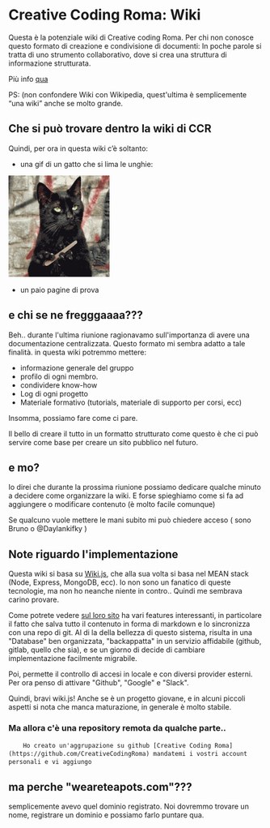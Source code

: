 <!-- TITLE: Creative Coding Roma -->
<!-- SUBTITLE: ..the wiki -->

# Creative Coding Roma: Wiki

Questa è la potenziale wiki di Creative coding Roma.
Per chi non conosce questo formato di creazione e condivisione di documenti: In poche parole si tratta di uno strumento collaborativo, dove si crea una struttura di informazione strutturata. 

Più info [qua](https://it.wikipedia.org/wiki/Wiki) 

PS: (non confondere Wiki con Wikipedia, quest'ultima è semplicemente “una wiki” anche se molto grande.

## Che si può trovare dentro la wiki di CCR
Quindi, per ora in questa wiki c’è soltanto:

- una gif di un gatto che si lima le unghie:

![Giphy Downsized](/uploads/giphy-downsized.gif "Giphy Downsized")

- un paio pagine di prova

## e chi se ne fregggaaaa???

Beh.. durante l'ultima riunione ragionavamo sull'importanza di avere una documentazione centralizzata. Questo formato mi sembra adatto a tale finalità.
in questa wiki potremmo mettere:

- informazione generale del gruppo
- profilo di ogni membro.
- condividere know-how
- Log di ogni progetto
- Materiale formativo (tutorials, materiale di supporto per corsi, ecc)

Insomma, possiamo fare come ci pare. 

Il bello di creare il tutto in un formatto strutturato come questo è che ci può servire come base per creare un sito pubblico nel futuro. 

## e mo?

Io direi che durante la prossima riunione possiamo dedicare qualche minuto a decidere come organizzare la wiki. E forse spieghiamo come si fa ad aggiungere o modificare contenuto (è molto facile comunque)

Se qualcuno vuole mettere le mani subito mi può chiedere acceso ( sono Bruno o @Daylankifky )

## Note riguardo l'implementazione

Questa wiki si basa su [Wiki.js](https://wiki.js.org/), che alla sua volta si basa nel MEAN stack (Node, Express, MongoDB, ecc).
Io non sono un fanatico di queste tecnologie, ma non ho neanche niente in contro.. Quindi me sembrava carino provare.

Come potrete vedere [sul loro sito](https://wiki.js.org/) ha vari features interessanti, in particolare il fatto che salva  tutto il contenuto in forma di markdown e lo sincronizza con una repo di git. 
Al di la della bellezza di questo sistema, risulta in una "Database" ben organizzata, "backappatta" in un servizio affidabile (github, gitlab, quello che sia), e se un giorno di decide di cambiare implementazione facilmente migrabile.

Poi, permette il controllo di accesi in locale e con diversi provider esterni. Per ora penso di attivare "Github", "Google" e "Slack".

Quindi, bravi wiki.js!
Anche se è un progetto giovane, e in alcuni piccoli aspetti si nota che manca maturazione, in generale è molto stabile.

### Ma allora c'è una repository remota da qualche parte..
	
		Ho creato un'aggrupazione su github [Creative Coding Roma](https://github.com/CreativeCodingRoma) mandatemi i vostri account personali e vi aggiungo

## ma perche "weareteapots.com"???

semplicemente avevo quel dominio registrato. Noi dovremmo trovare un nome, registrare un dominio e possiamo farlo puntare qua.

